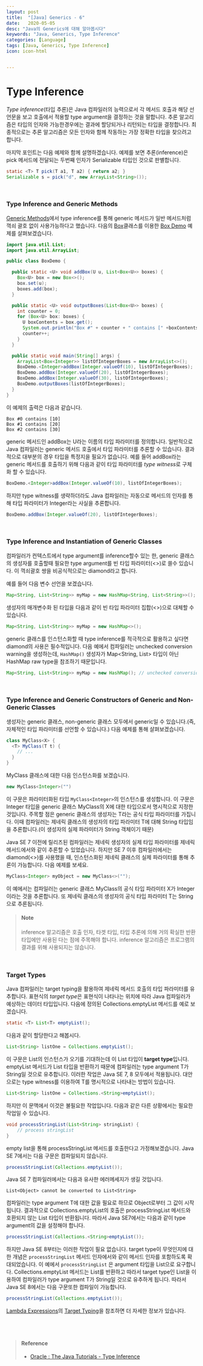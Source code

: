 ```yaml
---
layout: post
title:  "[Java] Generics - 6"
date:   2020-05-05
desc: "Java의 Generics에 대해 알아봅시다"
keywords: "Java, Generics, Type Inference"
categories: [Language]
tags: [Java, Generics, Type Inference]
icon: icon-html


---
```


# Type Inference

*Type inference*(타입 추론)은 Java 컴파일러의 능력으로서 각 메서드 호출과 해당 선언문을 보고 호출에서 적용할 type argument을 결정하는 것을 말합니다. 추론 알고리즘은 타입의 인자와 가능한경우에는 결과에 할당되거나 리턴되는 타입을 결정합니다. 최종적으로는  추론 알고리즘은 모든 인자와 함께 작동하는 가장 정확한 타입을 찾으려고 합니다.

마지막 포인트는 다음 예제와 함께 설명하겠습니다. 예제를 보면 추론(inference)은 pick 메서드에 전달되는 두번째 인자가 Serializable 타입인 것으로 판별합니다.

```java
static <T> T pick(T a1, T a2) { return a2; }
Serializable s = pick("d", new ArrayList<String>());
```

<br>

### Type Inference and Generic Methods

[Generic Methods](https://johnie-yeo.github.io/hello/language/2020/05/03/Java-Generics-3.html)에서 type inference를 통해 generic 메서드가 일반 메서드처럼 꺽쇠 괄호 없이 사용가능하다고 했습니다. 다음의 [Box](https://docs.oracle.com/javase/tutorial/java/generics/examples/Box.java)클래스를 이용한 [Box Demo](https://docs.oracle.com/javase/tutorial/java/generics/examples/BoxDemo.java) 예제를 살펴보겠습니다.

```java
import java.util.List;
import java.util.ArrayList;

public class BoxDemo {

  public static <U> void addBox(U u, List<Box<U>> boxes) {
    Box<U> box = new Box<>();
    box.set(u);
    boxes.add(box);
  }

  public static <U> void outputBoxes(List<Box<U>> boxes) {
    int counter = 0;
    for (Box<U> box: boxes) {
      U boxContents = box.get();
      System.out.println("Box #" + counter + " contains [" +boxContents.toString() + "]");
      counter++;
    }
  }

  public static void main(String[] args) {
    ArrayList<Box<Integer>> listOfIntegerBoxes = new ArrayList<>();
    BoxDemo.<Integer>addBox(Integer.valueOf(10), listOfIntegerBoxes);
    BoxDemo.addBox(Integer.valueOf(20), listOfIntegerBoxes);
    BoxDemo.addBox(Integer.valueOf(30), listOfIntegerBoxes);
    BoxDemo.outputBoxes(listOfIntegerBoxes);
  }
}
```

이 예제의 출력은 다음과 같습니다.

```
Box #0 contains [10]
Box #1 contains [20]
Box #2 contains [30]
```

generic 메서드인 addBox는 U라는 이름의 타입 파라미터를 정의합니다. 일반적으로 Java 컴파일러는 generic 메서드 호출에서 타입 파라미터를 추론할 수 있습니다. 결과적으로 대부분의 경우 타입을 특정지을 필요가 없습니다. 예를 들어 addBox라는 generic 메서드를 호출하기 위해 다음과 같이 타입 파라미터를 *type witness*로 구체화 할 수 있습니다.

```java
BoxDemo.<Integer>addBox(Integer.valueOf(10), listOfIntegerBoxes);
```

하지만 type witness를 생략하더라도 Java 컴파일러는 자동으로 메서드의 인자를 통해 타입 파라미터가 Integer라는 사실을 추론합니다.

```java
BoxDemo.addBox(Integer.valueOf(20), listOfIntegerBoxes);
```

<br>

### Type Inference and Instantiation of Generic Classes

컴파일러가 컨텍스트에서 type argument를 inference할수 있는 한, generic 클래스의 생성자를 호출할때 필요한 type argument를 빈 타입 파라미터(<>)로 쓸수 있습니다. 이 꺽쇠괄호 쌍을 비공식적으로는 diamond라고 합니다. 

예를 들어 다음 변수 선언을 보겠습니다.

```java
Map<String, List<String>> myMap = new HashMap<String, List<String>>();
```

 생성자의 매개변수화 된 타입을 다음과 같이 빈 타입 파라미터 집합(<>)으로 대체할 수 있습니다.

```java
Map<String, List<String>> myMap = new HashMap<>();
```

generic 클래스를 인스턴스화할 때 type inference를 적극적으로 활용하고 싶다면 diamond의 사용은 필수적입니다. 다음 예에서 컴파일러는 unchecked conversion warning을 생성하는데, `HashMap()` 생성자가 Map<String, List<String>> 타입이 아닌 HashMap raw type을 참조하기 때문입니다.

```java
Map<String, List<String>> myMap = new HashMap(); // unchecked conversion warning
```

<br>

### Type Inference and Generic Constructors of Generic and Non-Generic Classes

생성자는 generic 클래스, non-generic 클래스 모두에서 generic일 수 있습니다.(즉, 자체적인 타입 파라미터를 선언할 수 있습니다.) 다음 예제를 통해 살펴보겠습니다.

```java
class MyClass<X> {
  <T> MyClass(T t) {
    // ...
  }
}
```

MyClass 클래스에 대한 다음 인스턴스화를 보겠습니다.

```java
new MyClass<Integer>("")
```

이 구문은 파라미터화된 타입 `MyClass<Integer>`의 인스턴스를 생성합니다. 이 구문은 Integer 타입을 generic 클래스 MyClass<X>의 X에 대한 타입으로서 명시적으로 지정한 것입니다. 주목할 점은 generic 클래스의 생성자는 T라는 공식 타입 파라미터를 가집니다. 이때 컴파일러는 제네릭 클래스의 생성자의 타입 파라미터 T에 대해 String 타입임을 추론합니다.(이 생성자의 실제 파라미터가 String 객체이기 때문)

Java SE 7 이전에 릴리즈된 컴파일러는 제네릭 생성자의 실제 타입 파라미터를 제네릭 메서드에서와 같이 추론할 수 있었습니다. 하지만 SE 7 이후 컴파일러에서는 diamond(<>)를 사용했을 때, 인스턴스화된 제네릭 클래스의 실제 파라미터를 통해 추론이 가능합니다. 다음 예제를 보세요.

```java
MyClass<Integer> myObject = new MyClass<>("");
```

이 예에서는 컴파일러는 generic 클래스 MyClass<X>의 공식 타입 파라미터 X가 Integer이라는 것을 추론합니다. 또 제네릭 클래스의 생성자의 공식 타입 파라미터 T는 String으로 추론됩니다.

> #### Note
>
> inference 알고리즘은 호출 인자, 타겟 타입, 타입 추론에 의해 거의 확실한 반환 타입에만 사용된 다는 점에 주목해야 합니다. inference 알고리즘은 프로그램의 결과를 위해 사용되지는 않습니다.

<br>

### Target Types

Java 컴파일러는 target typing을 활용하여 제네릭 메서드 호출의 타입 파라미터를 유추합니다.  표현식의 *target type*은 표현식이 나타나는 위치에 따라 Java 컴파일러가 예상하는 데이터 타입입니다. 다음에 정의된 Collections.emptyList 메서드를 예로 보겠습니다.

```java
static <T> List<T> emptyList();
```

다음과 같이 할당한다고 해봅시다.

```java
List<String> listOne = Collections.emptyList();
```

이 구문은 List<String>의 인스턴스가 오기를 기대하는데 이 List<String> 타입이 **target type**입니다. emptyList 메서드가 List<T> 타입을 반환하기 때문에 컴파일러는 type argument T가 String일 것으로 유추합니다. 이러한 작업은 Java SE 7, 8 모두에서 적용됩니다. 대안으로는 type witness를 이용하여 T를 명시적으로 나타내는 방법이 있습니다.

```java
List<String> listOne = Collections.<String>emptyList();
```

하지만 이 문맥에서 이것은 불필요한 작업입니다. 다음과 같은 다른 상황에서는 필요한 작업일 수 있습니다.

```java
void processStringList(List<String> stringList) {
    // process stringList
}
```

empty list을 통해 processStringList 메서드를 호출한다고 가정해보겠습니다. Java SE 7에서는 다음 구문은 컴파일되지 않습니다.

```java
processStringList(Collections.emptyList());
```

Java SE 7 컴파일러에서는 다음과 유사한 에러메세지가 생길 것입니다.

```
List<Object> cannot be converted to List<String>
```

컴파일러는 type argument T에 대한 값을 필요로 하므로 Object로부터 그 값이 시작됩니다. 결과적으로 Collections.emptyList의 호출은 processStringList 메서드와 호환되지 않는 List<Object> 타입이 반환됩니다. 따라서 Java SE7에서는 다음과 같이 type argument의 값을 설정해야 합니다.

```java
processStringList(Collections.<String>emptyList());
```

하지만 Java SE 8부터는 이러한 작업이 필요 없습니다. target type이 무엇인지에 대한 개념은 `processStringList` 메서드 인자에서와 같이 메서드 인자를 포함하도록 확대되었습니다. 이 예에서 `processStringList` 은 argument 타입을 List<String>으로 요구합니다. Collections.emptyList 메서드는 List<T>를 반환하고 따라서 target type인 List<String>을 이용하여 컴파일러가 type argument T가 String일 것으로 유추하게 됩니다. 따라서 Java SE 8에서는 다음 구문또한 컴파일이 가능합니다.

```java
processStringList(Collections.emptyList());
```

 [Lambda Expressions](https://docs.oracle.com/javase/tutorial/java/javaOO/lambdaexpressions.html)의 [Target Typing](https://docs.oracle.com/javase/tutorial/java/javaOO/lambdaexpressions.html#target-typing)을 참조하면 더 자세한 정보가 있습니다.

<br><br>

> #### Reference
>
> - [Oracle : The Java Tutorials - Type Inference](https://docs.oracle.com/javase/tutorial/java/generics/genTypeInference.html)


